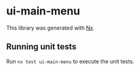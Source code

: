 # ui-main-menu

This library was generated with [Nx](https://nx.dev).

## Running unit tests

Run `nx test ui-main-menu` to execute the unit tests.
